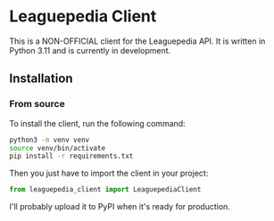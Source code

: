 # Leaguepedia Client

This is a NON-OFFICIAL client for the Leaguepedia API. It is written in Python 3.11 and is currently in development.

## Installation

### From source

To install the client, run the following command:

```bash
python3 -m venv venv
source venv/bin/activate
pip install -r requirements.txt
```

Then you just have to import the client in your project:

```python
from leaguepedia_client import LeaguepediaClient
```

I'll probably upload it to PyPI when it's ready for production.
